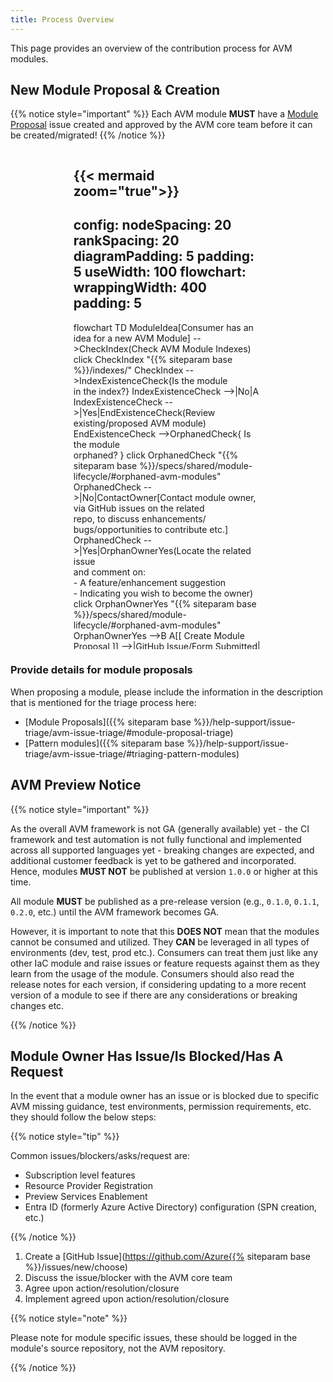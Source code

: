```yaml
---
title: Process Overview
---
```


This page provides an overview of the contribution process for AVM modules.

## New Module Proposal & Creation

{{% notice style="important" %}}
Each AVM module **MUST** have a [Module Proposal](https://aka.ms/AVM/ModuleProposal) issue created and approved by the AVM core team before it can be created/migrated!
{{% /notice %}}

<!-- markdownlint-disable -->
<div style="width: 60%; height: 800px; overflow: hidden; position: relative; margin: 0 auto;margin-bottom: 2px;">
<!-- <div style="margin-left: 0 !important; text-align: center; resize:both; overflow:auto; margin-bottom: 2px; position:relative; max-height: 600px; max-width: 100%;">  -->

{{< mermaid zoom="true">}}
---
config:
  nodeSpacing: 20
  rankSpacing: 20
  diagramPadding: 5
  padding: 5
  useWidth: 100
  flowchart:
    wrappingWidth: 400
    padding: 5
---
flowchart TD
    ModuleIdea[Consumer has an idea for a new AVM Module] -->CheckIndex(Check AVM Module Indexes)
        click CheckIndex "{{% siteparam base %}}/indexes/"
    CheckIndex -->IndexExistenceCheck{Is the module<br>in the index?}
    IndexExistenceCheck -->|No|A
    IndexExistenceCheck -->|Yes|EndExistenceCheck(Review existing/proposed AVM module)
    EndExistenceCheck -->OrphanedCheck{ Is the module<br>orphaned? }
        click OrphanedCheck "{{% siteparam base %}}/specs/shared/module-lifecycle/#orphaned-avm-modules"
    OrphanedCheck -->|No|ContactOwner[Contact module owner,<br> via GitHub issues on the related <br>repo, to discuss enhancements/<br>bugs/opportunities to contribute etc.]
    OrphanedCheck -->|Yes|OrphanOwnerYes(Locate the related issue <br> and comment on:<br> - A feature/enhancement suggestion <br> - Indicating you wish to become the owner)
        click OrphanOwnerYes "{{% siteparam base %}}/specs/shared/module-lifecycle/#orphaned-avm-modules"
    OrphanOwnerYes -->B
    A[[ Create Module Proposal ]] -->|GitHub Issue/Form Submitted| B{ AVM Core Team<br>Triage }
        click A "https://aka.ms/avm/moduleproposal"
        click B "{{% siteparam base %}}/help-support/issue-triage/avm-issue-triage/#avm-core-team-triage-explained"
    B -->|Module Approved for Creation| C[["Module Owner(s) Identified  & assigned to GitHub issue/proposal" ]]
    B -->|Module Rejected| D(Issue closed with reasoning)
    C -->E[[ Module index CSV files updated by AVM Core Team]]
        click E "{{% siteparam base %}}/indexes/"
    E -->E1[[Repo/Directory Created following the <br> Contribution Guide ]]
        click E1 "{{% siteparam base %}}/contributing/"
    E1 -->F("Module Developed by Owner(s) & their Contributors")
    F -->G[[ Module & AVM Compliance Tests ]]
        click G "{{% siteparam base %}}/spec/SNFR3"
    G -->|Tests Fail|I(Modules/Tests Fixed <br> To Make Them Pass)
    I -->F
    G -->|Tests Pass|J[[Pre-Release v0.1.0 created]]
    J -->K[[Publish to Bicep/Terraform Registry]]
    K -->L(Take Feedback from v0.1.0 Consumers)
    L -->M{Anything<br>to be resolved <br> before 1.0.0<br>release? }
        click M "{{% siteparam base %}}/contributing/process/#avm-preview-notice"
    M -->|Yes|FixPreV1("Module feedback incorporated by Owner(s) & their Contributors")
    FixPreV1 -->PreV1Tests[[Self & AVM Module Tests]]
    PreV1Tests -->|Tests Fail|PreV1TestsFix(Modules/Tests Fixed To Make Them Pass)
    PreV1TestsFix -->N
    M -->|No|N[[Publish 1.0.0 Release]]
    N -->O[[Publish to IaC Registry]]
    O -->P[[ Module BAU Starts ]]
        click P "{{% siteparam base %}}/help-support/module-support/"
{{< /mermaid >}}
</div><!-- markdownlint-enable -->

### Provide details for module proposals

When proposing a module, please include the information in the description that is mentioned for the triage process here:

- [Module Proposals]({{% siteparam base %}}/help-support/issue-triage/avm-issue-triage/#module-proposal-triage)
- [Pattern modules]({{% siteparam base %}}/help-support/issue-triage/avm-issue-triage/#triaging-pattern-modules)

## AVM Preview Notice

{{% notice style="important" %}}

As the overall AVM framework is not GA (generally available) yet - the CI framework and test automation is not fully functional and implemented across all supported languages yet - breaking changes are expected, and additional customer feedback is yet to be gathered and incorporated. Hence, modules **MUST NOT** be published at version `1.0.0` or higher at this time.

All module **MUST** be published as a pre-release version (e.g., `0.1.0`, `0.1.1`, `0.2.0`, etc.) until the AVM framework becomes GA.

However, it is important to note that this **DOES NOT** mean that the modules cannot be consumed and utilized. They **CAN** be leveraged in all types of environments (dev, test, prod etc.). Consumers can treat them just like any other IaC module and raise issues or feature requests against them as they learn from the usage of the module. Consumers should also read the release notes for each version, if considering updating to a more recent version of a module to see if there are any considerations or breaking changes etc.

{{% /notice %}}

## Module Owner Has Issue/Is Blocked/Has A Request

In the event that a module owner has an issue or is blocked due to specific AVM missing guidance, test environments, permission requirements, etc. they should follow the below steps:

{{% notice style="tip" %}}

Common issues/blockers/asks/request are:

- Subscription level features
- Resource Provider Registration
- Preview Services Enablement
- Entra ID (formerly Azure Active Directory) configuration (SPN creation, etc.)

{{% /notice %}}

1. Create a [GitHub Issue](https://github.com/Azure{{% siteparam base %}}/issues/new/choose)
2. Discuss the issue/blocker with the AVM core team
3. Agree upon action/resolution/closure
4. Implement agreed upon action/resolution/closure

{{% notice style="note" %}}

Please note for module specific issues, these should be logged in the module's source repository, not the AVM repository.

{{% /notice %}}
